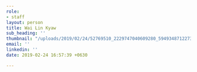 ```yaml
---
role:
- staff
layout: person
title: Wai Lin Kyaw
sub_heading: ''
thumbnail: "/uploads/2019/02/24/52769510_2229747040609280_594934871227367424_n.jpg"
email: ''
linkedin: ''
date: 2019-02-24 16:57:39 +0630

---
```

